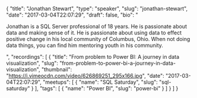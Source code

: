 {
  "title": "Jonathan Stewart",
  "type": "speaker",
  "slug": "jonathan-stewart",
  "date": "2017-03-04T22:07:29",
  "draft": false,
  "bio": "<p>Jonathan is a SQL Server professional of 18 years.  He is passionate about data and making sense of it.  He is passionate about using data to effect positive change in his local community of Columbus, Ohio.  When not doing data things, you can find him mentoring youth in his community.</p>",
  "recordings": [
    {
      "title": "From problem to Power BI: A journey in data visualization",
      "slug": "from-problem-to-power-bi-a-journey-in-data-visualization",
      "thumbnail": "https://i.vimeocdn.com/video/626869251_295x166.jpg",
      "date": "2017-03-04T22:07:29",
      "meetups": [
        {
          "name": "SQL Saturday",
          "slug": "sql-saturday"
        }
      ],
      "tags": [
        {
          "name": "Power BI",
          "slug": "power-bi"
        }
      ]
    }
  ]
}